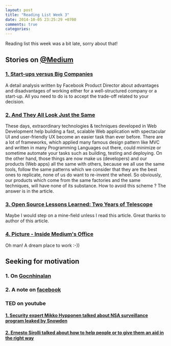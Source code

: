 ```yaml
---
layout: post
title: "Reading List Week 3"
date: 2014-10-05 23:25:29 +0700
comments: true
categories: 
---
```


Reading list this week was a bit late, sorry about that!

## Stories on [@Medium](https://medium.com)

### [1. Start-ups versus Big Companies](https://medium.com/the-year-of-the-looking-glass/start-ups-versus-big-companies-f275800e78e5)

A detail analysis written by Facebook Product Director about advantages and disadvantages of working either for a well-structured company or a start-up. All you need to do is to accept the trade-off related to your decision.

<!-- more -->

### [2. And They All Look Just the Same](https://medium.com/@Brilliantcrank/and-they-all-look-just-the-same-590bd966055)

These days, extraordinary technologies & techniques developed in Web Development help building a fast, scalable Web application with spectacular UI and user-friendly UX become an easier task than ever before. There are a lot of frameworks, which applied many famous design pattern like MVC and  written in many Programming Languages out there, could minimize or sometime automate your tasks such as building, testing and deploying. On the other hand, those things are now make us (developers) and our products (Web apps) all the same with others, because we all use the same tools, follow the same patterns which we consider that they are the best ones to replicate, none of us do want to re-invent the wheel. So obviously, our products which come from the same factories and the same techniques, will have none of its substance. How to avoid this scheme ? The answer is in the article.

### [3. Open Source Lessons Learned: Two Years of Telescope](https://medium.com/@sachagreif/open-source-lessons-learned-two-years-of-telescope-be4ed955b39)

Maybe I would step on a mine-field unless I read this article. Great 
thanks to author of this article.

### [4. Picture - Inside Medium's Office](https://medium.com/@dahul/inside-medium-94931f66eebd)

Oh man! A dream place to work :-))

## Seeking for motivation 

### 1. On [Gocnhinalan](http://www.gocnhinalan.com/blog-cua-alan-va-bca/tuoi-tre-doi-khat.html)

### 2. A note on [facebook](https://www.facebook.com/notes/10152753634628909/)

### TED on youtube

#### [1. Security expert Mikko Hypponen talked about NSA surveillance program leaked by Snowden](https://www.youtube.com/watch?v=mbRz8To3On)

#### [2. Ernesto Sirolli talked about how to help people or to give them an aid in the right way](https://www.youtube.com/watch?v=vp7fGJp1kww)
